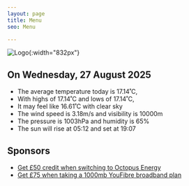 ```yaml
---
layout: page
title: Menu
seo: Menu

---
```


![Logo](/images/logo.jpg){:width="832px"}

<!-- weather_marker starts -->
## On Wednesday, 27 August 2025

- The average temperature today is 17.14˚C,
- With highs of 17.14˚C and lows of 17.14˚C,
- It may feel like 16.61˚C with clear sky
- The wind speed is 3.18m/s and visibility is 10000m
- The pressure is 1003hPa and humidity is 65%
- The sun will rise at 05:12 and set at 19:07

<!-- weather_marker ends -->

## Sponsors

- [Get £50 credit when switching to Octopus Energy](https://bit.ly/3oD1nnS)
- [Get £75 when taking a 1000mb YouFibre broadband plan](https://aklam.io/91zWhU?)
